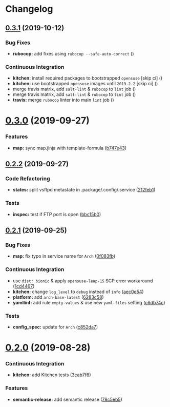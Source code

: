 # Changelog

## [0.3.1](https://github.com/saltstack-formulas/vsftpd-formula/compare/v0.3.0...v0.3.1) (2019-10-12)


### Bug Fixes

* **rubocop:** add fixes using `rubocop --safe-auto-correct` ([](https://github.com/saltstack-formulas/vsftpd-formula/commit/a3a264b))


### Continuous Integration

* **kitchen:** install required packages to bootstrapped `opensuse` [skip ci] ([](https://github.com/saltstack-formulas/vsftpd-formula/commit/cae1587))
* **kitchen:** use bootstrapped `opensuse` images until `2019.2.2` [skip ci] ([](https://github.com/saltstack-formulas/vsftpd-formula/commit/8e96fd8))
* merge travis matrix, add `salt-lint` & `rubocop` to `lint` job ([](https://github.com/saltstack-formulas/vsftpd-formula/commit/f6cf3c3))
* merge travis matrix, add `salt-lint` & `rubocop` to `lint` job ([](https://github.com/saltstack-formulas/vsftpd-formula/commit/f741365))
* **travis:** merge `rubocop` linter into main `lint` job ([](https://github.com/saltstack-formulas/vsftpd-formula/commit/2cb50fb))

# [0.3.0](https://github.com/saltstack-formulas/vsftpd-formula/compare/v0.2.2...v0.3.0) (2019-09-27)


### Features

* **map:** sync map.jinja with template-formula ([b747e43](https://github.com/saltstack-formulas/vsftpd-formula/commit/b747e43))

## [0.2.2](https://github.com/saltstack-formulas/vsftpd-formula/compare/v0.2.1...v0.2.2) (2019-09-27)


### Code Refactoring

* **states:** split vsftpd metastate in .package/.config/.service ([212feb1](https://github.com/saltstack-formulas/vsftpd-formula/commit/212feb1))


### Tests

* **inspec:** test if FTP port is open ([bbc15b0](https://github.com/saltstack-formulas/vsftpd-formula/commit/bbc15b0))

## [0.2.1](https://github.com/saltstack-formulas/vsftpd-formula/compare/v0.2.0...v0.2.1) (2019-09-25)


### Bug Fixes

* **map:** fix typo in service name for `Arch` ([0f083fb](https://github.com/saltstack-formulas/vsftpd-formula/commit/0f083fb))


### Continuous Integration

* use `dist: bionic` & apply `opensuse-leap-15` SCP error workaround ([1cd4467](https://github.com/saltstack-formulas/vsftpd-formula/commit/1cd4467))
* **kitchen:** change `log_level` to `debug` instead of `info` ([aec0e54](https://github.com/saltstack-formulas/vsftpd-formula/commit/aec0e54))
* **platform:** add `arch-base-latest` ([6283c58](https://github.com/saltstack-formulas/vsftpd-formula/commit/6283c58))
* **yamllint:** add rule `empty-values` & use new `yaml-files` setting ([c6db74c](https://github.com/saltstack-formulas/vsftpd-formula/commit/c6db74c))


### Tests

* **config_spec:** update for `Arch` ([c852da7](https://github.com/saltstack-formulas/vsftpd-formula/commit/c852da7))

# [0.2.0](https://github.com/saltstack-formulas/vsftpd-formula/compare/v0.1.0...v0.2.0) (2019-08-28)


### Continuous Integration

* **kitchen:** add Kitchen tests ([3cab7f6](https://github.com/saltstack-formulas/vsftpd-formula/commit/3cab7f6))


### Features

* **semantic-release:** add semantic release ([78c5eb5](https://github.com/saltstack-formulas/vsftpd-formula/commit/78c5eb5))

